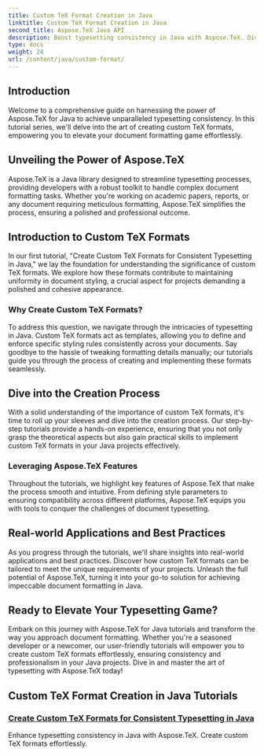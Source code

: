 ```yaml
---
title: Custom TeX Format Creation in Java
linktitle: Custom TeX Format Creation in Java
second_title: Aspose.TeX Java API
description: Boost typesetting consistency in Java with Aspose.TeX. Dive into our tutorials on creating custom TeX formats for seamless and efficient document formatting.
type: docs
weight: 24
url: /content/java/custom-format/
---
```

## Introduction

Welcome to a comprehensive guide on harnessing the power of Aspose.TeX for Java to achieve unparalleled typesetting consistency. In this tutorial series, we'll delve into the art of creating custom TeX formats, empowering you to elevate your document formatting game effortlessly.

## Unveiling the Power of Aspose.TeX

Aspose.TeX is a Java library designed to streamline typesetting processes, providing developers with a robust toolkit to handle complex document formatting tasks. Whether you're working on academic papers, reports, or any document requiring meticulous formatting, Aspose.TeX simplifies the process, ensuring a polished and professional outcome.

## Introduction to Custom TeX Formats

In our first tutorial, "Create Custom TeX Formats for Consistent Typesetting in Java," we lay the foundation for understanding the significance of custom TeX formats. We explore how these formats contribute to maintaining uniformity in document styling, a crucial aspect for projects demanding a polished and cohesive appearance.

### Why Create Custom TeX Formats?

To address this question, we navigate through the intricacies of typesetting in Java. Custom TeX formats act as templates, allowing you to define and enforce specific styling rules consistently across your documents. Say goodbye to the hassle of tweaking formatting details manually; our tutorials guide you through the process of creating and implementing these formats seamlessly.

## Dive into the Creation Process

With a solid understanding of the importance of custom TeX formats, it's time to roll up your sleeves and dive into the creation process. Our step-by-step tutorials provide a hands-on experience, ensuring that you not only grasp the theoretical aspects but also gain practical skills to implement custom TeX formats in your Java projects effectively.

### Leveraging Aspose.TeX Features

Throughout the tutorials, we highlight key features of Aspose.TeX that make the process smooth and intuitive. From defining style parameters to ensuring compatibility across different platforms, Aspose.TeX equips you with tools to conquer the challenges of document typesetting.

## Real-world Applications and Best Practices

As you progress through the tutorials, we'll share insights into real-world applications and best practices. Discover how custom TeX formats can be tailored to meet the unique requirements of your projects. Unleash the full potential of Aspose.TeX, turning it into your go-to solution for achieving impeccable document formatting in Java.

## Ready to Elevate Your Typesetting Game?

Embark on this journey with Aspose.TeX for Java tutorials and transform the way you approach document formatting. Whether you're a seasoned developer or a newcomer, our user-friendly tutorials will empower you to create custom TeX formats effortlessly, ensuring consistency and professionalism in your Java projects. Dive in and master the art of typesetting with Aspose.TeX today!
## Custom TeX Format Creation in Java Tutorials
### [Create Custom TeX Formats for Consistent Typesetting in Java](./creating-custom-formats/)
Enhance typesetting consistency in Java with Aspose.TeX. Create custom TeX formats effortlessly.